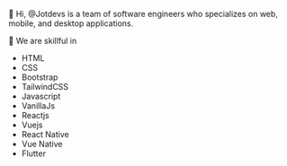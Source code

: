 👋 Hi, @Jotdevs is a team of software engineers who specializes on web, mobile, and desktop applications.

👀 We are skillful in 
- HTML
- CSS 
- Bootstrap
- TailwindCSS
- Javascript 
- VanillaJs 
- Reactjs
- Vuejs
- React Native
- Vue Native
- Flutter


<!---
Jotdevs/Jotdevs is a ✨ special ✨ repository because its `README.md` (this file) appears on your GitHub profile.
You can click the Preview link to take a look at your changes.
--->
